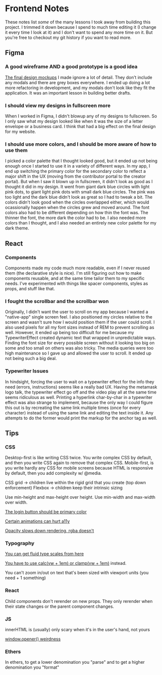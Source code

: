 # Frontend Notes

These notes list _some_ of the many lessons I took away from building this project. I trimmed it down because I spend to much time editing it (I change it every time I look at it) and I don't want to spend any more time on it. But you're free to checkout my git history if you want to read more.

## Figma

### A good wireframe AND a good prototype is a good idea

[The final design mockups](https://www.figma.com/file/dwPfF2lhw84J4PZdZTIQvL/Pethreon?node-id=0%3A1) I made ignore a lot of detail. They don't include any modals and there are grey boxes everywhere. I ended up doing a lot more refactoring in development, and my modals don't look like they fit the application. It was an important lesson in building better drafts.

### I should view my designs in fullscreen more

When I worked in Figma, I didn't blowup any of my designs to fullscreen. So I only saw what my design looked like when it was the size of a letter envelope or a business card. I think that had a big effect on the final design for my website.

### I should use more colors, and I should be more aware of how to use them

I picked a color palette that I thought looked good, but it ended up not being enough once I started to use it in a variety of different ways. In my app, I end up switching the primary color for the secondary color to reflect a major shift in the UX (moving from the contributor portal to the creator portal). But when I saw it blown up in fullscreen, it didn't look as good as I thought it did in my design. It went from giant dark blue circles with light pink dots, to giant light pink dots with small dark blue circles. The pink was too light and the dark blue didn't look as great so I had to tweak a bit. The colors didn't look good when the circles overlapped either, which would ocassionally happen when the circles grew and moved around. The font colors also had to be different depending on how thin the font was. The thinner the font, the more dark the color had to be. I also needed more colors than I thought, and I also needed an entirely new color palette for my dark theme.

## React

### Components

Components made my code much more readable, even if I never reused them (the declarative style is nice). I'm still figuring out how to make components reusable, and at the same time tailor them to my specific needs. I've experimented with things like spacer components, styles as props, and stuff like that.

### I fought the scrollbar and the scrollbar won

Originally, I didn't want the user to scroll on my app because I wanted a "native-app" single screen feel. I also positioned my circles relative to the screen and wasn't sure how I would position them if the user could scroll. I also used pixels for all my font sizes instead of REM to prevent scrolling as well. However, it ended up being too difficult for me because my TypewriterEffect created dynamic text that wrapped in unpredictable ways. Finding the font size for every possible screen without it looking too big on some and too small on others was also tricky. The media queries were too high maintenance so I gave up and allowed the user to scroll. It ended up not being such a big deal.

### Typewriter Issues

In hindsight, forcing the user to wait on a typewriter effect for the info they need (errors, instructions) seems like a really bad UX.
Having the metamask logo talk, the typewriter effect go off and the video play all at the same time seems ridiculous as well.
Printing a hyperlink char-by-char in a typewriter effect was also strange to implement, because the only way I could figure this out is by recreating the same link multiple times (once for every character) instead of using the same link and editing the text inside it. Any attempts to do the former would print the markup for the anchor tag as well.

## Tips

### CSS

Desktop-first is like writing CSS twice. You write complex CSS by default, and then you write CSS again to remove that complex CSS.
Mobile-first, is you write hardly any CSS for mobile screens because HTML is responsive by default, then you add complexity w/ @media.

CSS grid -> children live within the rigid grid that you create (top down enforcement)
Flexbox -> children keep their intrinsic sizing

Use min-height and max-height over height.
Use min-width and max-width over width.

[The login button should be primary color](https://ux.stackexchange.com/questions/104224)

[Certain animations can hurt a11y](https://developer.mozilla.org/en-US/docs/Web/CSS/animation#accessibility_concerns)

[Opacity slows down rendering, rgba doesn't](https://stackoverflow.com/questions/38523826)

### Typography

[You can get fluid type scales from here](https://www.fluid-type-scale.com/)

[You have to use calc(vw + 1em) or clamp(vw + 1em)](https://www.youtube.com/watch?v=wARbgs5Fmuw) instead.

You can't zoom in/out on text that's been sized with viewport units (you need + 1 something)

### React

Child components don't rerender on new props. They only rerender when their state changes or the parent component changes.

### JS

innerHTML is (usually) only scary when it's in the user's hand, not yours

[window.opener() weirdness](https://stackoverflow.com/questions/57628890)

### Ethers

In ethers, to get a lower denomination you "parse" and to get a higher denomination you "format"